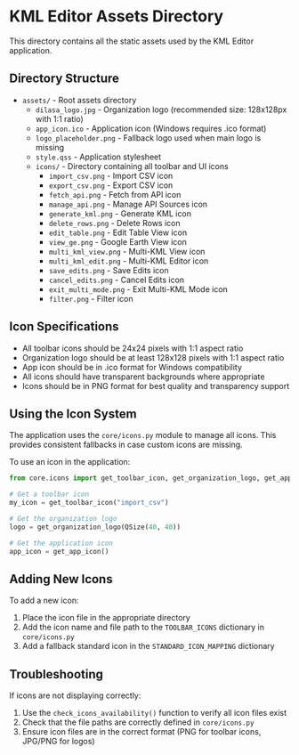# KML Editor Assets Directory

This directory contains all the static assets used by the KML Editor application.

## Directory Structure

- `assets/` - Root assets directory
  - `dilasa_logo.jpg` - Organization logo (recommended size: 128x128px with 1:1 ratio)
  - `app_icon.ico` - Application icon (Windows requires .ico format)
  - `logo_placeholder.png` - Fallback logo used when main logo is missing
  - `style.qss` - Application stylesheet
  - `icons/` - Directory containing all toolbar and UI icons
    - `import_csv.png` - Import CSV icon
    - `export_csv.png` - Export CSV icon
    - `fetch_api.png` - Fetch from API icon
    - `manage_api.png` - Manage API Sources icon
    - `generate_kml.png` - Generate KML icon
    - `delete_rows.png` - Delete Rows icon
    - `edit_table.png` - Edit Table View icon
    - `view_ge.png` - Google Earth View icon
    - `multi_kml_view.png` - Multi-KML View icon
    - `multi_kml_edit.png` - Multi-KML Editor icon
    - `save_edits.png` - Save Edits icon
    - `cancel_edits.png` - Cancel Edits icon
    - `exit_multi_mode.png` - Exit Multi-KML Mode icon
    - `filter.png` - Filter icon

## Icon Specifications

- All toolbar icons should be 24x24 pixels with 1:1 aspect ratio
- Organization logo should be at least 128x128 pixels with 1:1 aspect ratio
- App icon should be in .ico format for Windows compatibility
- All icons should have transparent backgrounds where appropriate
- Icons should be in PNG format for best quality and transparency support

## Using the Icon System

The application uses the `core/icons.py` module to manage all icons. This provides consistent fallbacks in case custom icons are missing.

To use an icon in the application:

```python
from core.icons import get_toolbar_icon, get_organization_logo, get_app_icon

# Get a toolbar icon
my_icon = get_toolbar_icon("import_csv")

# Get the organization logo
logo = get_organization_logo(QSize(40, 40))

# Get the application icon
app_icon = get_app_icon()
```

## Adding New Icons

To add a new icon:

1. Place the icon file in the appropriate directory
2. Add the icon name and file path to the `TOOLBAR_ICONS` dictionary in `core/icons.py`
3. Add a fallback standard icon in the `STANDARD_ICON_MAPPING` dictionary

## Troubleshooting

If icons are not displaying correctly:

1. Use the `check_icons_availability()` function to verify all icon files exist
2. Check that the file paths are correctly defined in `core/icons.py`
3. Ensure icon files are in the correct format (PNG for toolbar icons, JPG/PNG for logos) 